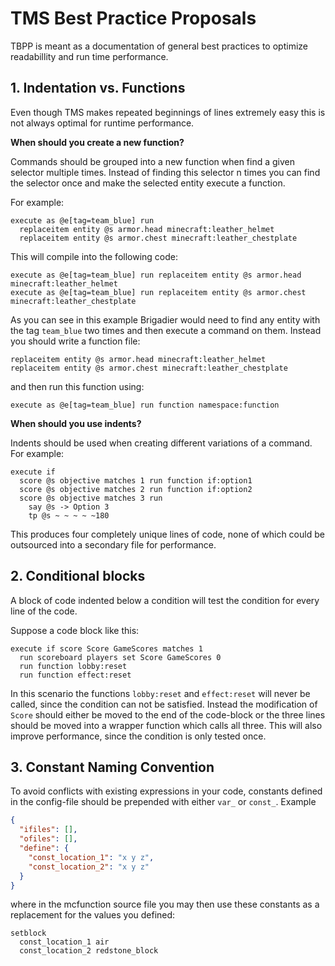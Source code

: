 # TMS Best Practice Proposals

TBPP is meant as a documentation of general best practices to optimize readabillity and run time performance.

## 1. Indentation vs. Functions

Even though TMS makes repeated beginnings of lines extremely easy this is not always optimal for runtime performance.

**When should you create a new function?**

Commands should be grouped into a new function when find a given selector multiple times. Instead of finding this selector n times you can find the selector once and make the selected entity execute a function.

For example:

```mcfunction
execute as @e[tag=team_blue] run
  replaceitem entity @s armor.head minecraft:leather_helmet
  replaceitem entity @s armor.chest minecraft:leather_chestplate
```

This will compile into the following code:

```mcfunction
execute as @e[tag=team_blue] run replaceitem entity @s armor.head minecraft:leather_helmet
execute as @e[tag=team_blue] run replaceitem entity @s armor.chest minecraft:leather_chestplate
```

As you can see in this example Brigadier would need to find any entity with the tag `team_blue` two times and then execute a command on them. Instead you should write a function file:

```mcfunction
replaceitem entity @s armor.head minecraft:leather_helmet
replaceitem entity @s armor.chest minecraft:leather_chestplate
```

and then run this function using:

```mcfunction
execute as @e[tag=team_blue] run function namespace:function
```

**When should you use indents?**

Indents should be used when creating different variations of a command. For example:

```mcfunction
execute if
  score @s objective matches 1 run function if:option1
  score @s objective matches 2 run function if:option2
  score @s objective matches 3 run
    say @s -> Option 3
    tp @s ~ ~ ~ ~ ~180
```

This produces four completely unique lines of code, none of which could be outsourced into a secondary file for performance.


## 2. Conditional blocks

A block of code indented below a condition will test the condition for every line of the code.

Suppose a code block like this:

```mcfunction
execute if score Score GameScores matches 1
  run scoreboard players set Score GameScores 0
  run function lobby:reset
  run function effect:reset
```

In this scenario the functions `lobby:reset` and `effect:reset` will never be called, since the condition can not be satisfied. Instead the modification of `Score` should either be moved to the end of the code-block or the three lines should be moved into a wrapper function which calls all three. This will also improve performance, since the condition is only tested once.

## 3. Constant Naming Convention

To avoid conflicts with existing expressions in your code, constants defined in the config-file should be prepended with either `var_` or `const_`. Example

```json
{
  "ifiles": [],
  "ofiles": [],
  "define": {
    "const_location_1": "x y z",
    "const_location_2": "x y z"
  }
}
```

where in the mcfunction source file you may then use these constants as a replacement for the values you defined:

```mcfunction
setblock
  const_location_1 air
  const_location_2 redstone_block
